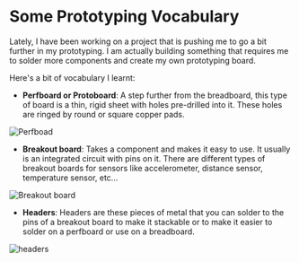 # Some Prototyping Vocabulary

Lately, I have been working on a project that is pushing me to go a bit further in my prototyping. I am actually building something that requires me to solder more components and create my own prototyping board.

Here's a bit of vocabulary I learnt:

* **Perfboard or Protoboard**: A step further from the breadboard, this type of board is a thin, rigid sheet with holes pre-drilled into it. These holes are ringed by round or square copper pads.

![Perfboad](https://www.adafruit.com/images/1200x900/2670-00.jpg)

* **Breakout board**: Takes a component and makes it easy to use. It usually is an integrated circuit with pins on it. There are different types of breakout boards for sensors like accelerometer, distance sensor, temperature sensor, etc...

![Breakout board](http://www.ecmek.com/themes/images/products/rtc/1.jpg)

* **Headers**: Headers are these pieces of metal that you can solder to the pins of a breakout board to make it stackable or to make it easier to solder on a perfboard or use on a breadboard.

![headers](https://cdn.sparkfun.com/assets/6/f/8/5/e/51193957ce395fe84b000000.jpg)
